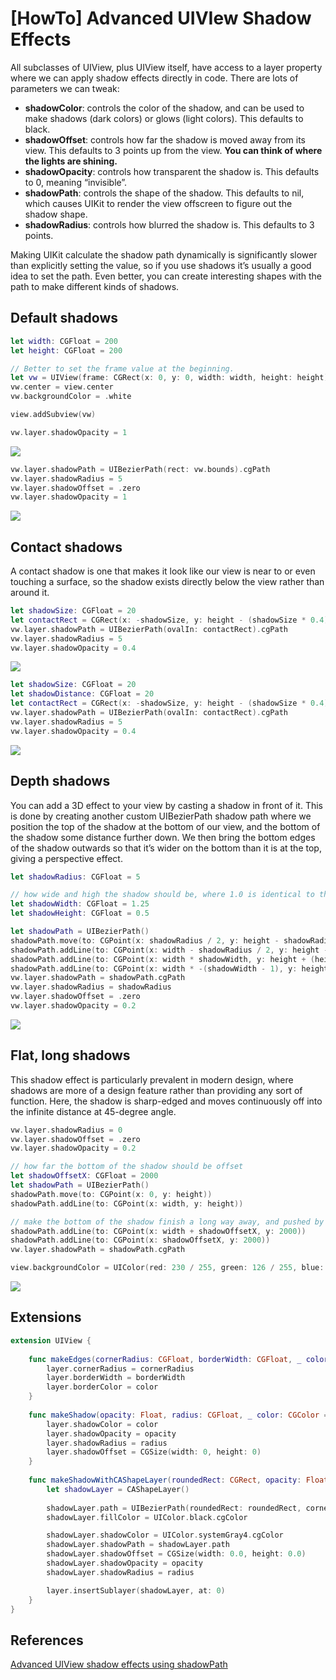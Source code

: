 # [HowTo] Advanced UIVIew Shadow Effects

All subclasses of UIView, plus UIView itself, have access to a layer property where we can apply shadow effects directly in code. There are lots of parameters we can tweak:

- **shadowColor**:  controls the color of the shadow, and can be used to make shadows (dark colors) or glows (light colors). This defaults to black.
- **shadowOffset**: controls how far the shadow is moved away from its view. This defaults to 3 points up from the view. **You can think of where the lights are shining.**
- **shadowOpacity**: controls how transparent the shadow is. This defaults to 0, meaning “invisible”.
- **shadowPath**: controls the shape of the shadow. This defaults to nil, which causes UIKit to render the view offscreen to figure out the shadow shape.
- **shadowRadius**: controls how blurred the shadow is. This defaults to 3 points.

Making UIKit calculate the shadow path dynamically is significantly slower than explicitly setting the value, so if you use shadows it’s usually a good idea to set the path. Even better, you can create interesting shapes with the path to make different kinds of shadows.

## Default shadows

```swift
let width: CGFloat = 200
let height: CGFloat = 200

// Better to set the frame value at the beginning.
let vw = UIView(frame: CGRect(x: 0, y: 0, width: width, height: height))
vw.center = view.center
vw.backgroundColor = .white

view.addSubview(vw)
```

```swift
vw.layer.shadowOpacity = 1
```

<div>
    <img src="https://user-images.githubusercontent.com/50784573/112991361-fe786f80-91a1-11eb-9f45-3281f2c9d64f.png"/>
</div>

```swift
vw.layer.shadowPath = UIBezierPath(rect: vw.bounds).cgPath
vw.layer.shadowRadius = 5
vw.layer.shadowOffset = .zero
vw.layer.shadowOpacity = 1
```

<div>
    <img src="https://user-images.githubusercontent.com/50784573/112991367-00423300-91a2-11eb-9574-1c647e8bad2e.png"/>
</div>

## Contact shadows

A contact shadow is one that makes it look like our view is near to or even touching a surface, so the shadow exists directly below the view rather than around it.

```swift
let shadowSize: CGFloat = 20
let contactRect = CGRect(x: -shadowSize, y: height - (shadowSize * 0.4), width: width + shadowSize * 2, height: shadowSize)
vw.layer.shadowPath = UIBezierPath(ovalIn: contactRect).cgPath
vw.layer.shadowRadius = 5
vw.layer.shadowOpacity = 0.4
```

<div>
    <img src="https://user-images.githubusercontent.com/50784573/112991368-00dac980-91a2-11eb-9868-e18151517ed4.png"/>
</div>

```swift
let shadowSize: CGFloat = 20
let shadowDistance: CGFloat = 20
let contactRect = CGRect(x: -shadowSize, y: height - (shadowSize * 0.4) + shadowDistance, width: width + shadowSize * 2, height: shadowSize)
vw.layer.shadowPath = UIBezierPath(ovalIn: contactRect).cgPath
vw.layer.shadowRadius = 5
vw.layer.shadowOpacity = 0.4
```

<div>
    <img src="https://user-images.githubusercontent.com/50784573/112991373-01736000-91a2-11eb-90aa-7d4e83bbcd66.png" />
</div>

## Depth shadows

You can add a 3D effect to your view by casting a shadow in front of it. This is done by creating another custom UIBezierPath shadow path where we position the top of the shadow at the bottom of our view, and the bottom of the shadow some distance further down. We then bring the bottom edges of the shadow outwards so that it’s wider on the bottom than it is at the top, giving a perspective effect.

```swift
let shadowRadius: CGFloat = 5

// how wide and high the shadow should be, where 1.0 is identical to the view
let shadowWidth: CGFloat = 1.25
let shadowHeight: CGFloat = 0.5

let shadowPath = UIBezierPath()
shadowPath.move(to: CGPoint(x: shadowRadius / 2, y: height - shadowRadius / 2))
shadowPath.addLine(to: CGPoint(x: width - shadowRadius / 2, y: height - shadowRadius / 2))
shadowPath.addLine(to: CGPoint(x: width * shadowWidth, y: height + (height * shadowHeight)))
shadowPath.addLine(to: CGPoint(x: width * -(shadowWidth - 1), y: height + (height * shadowHeight)))
vw.layer.shadowPath = shadowPath.cgPath
vw.layer.shadowRadius = shadowRadius
vw.layer.shadowOffset = .zero
vw.layer.shadowOpacity = 0.2
```

<div>
    <img src="https://user-images.githubusercontent.com/50784573/112991375-01736000-91a2-11eb-91a6-34e6aeaa895a.png" />
</div>


## Flat, long shadows

This shadow effect is particularly prevalent in modern design, where shadows are more of a design feature rather than providing any sort of function. Here, the shadow is sharp-edged and moves continuously off into the infinite distance at 45-degree angle.

```swift
vw.layer.shadowRadius = 0
vw.layer.shadowOffset = .zero
vw.layer.shadowOpacity = 0.2

// how far the bottom of the shadow should be offset
let shadowOffsetX: CGFloat = 2000
let shadowPath = UIBezierPath()
shadowPath.move(to: CGPoint(x: 0, y: height))
shadowPath.addLine(to: CGPoint(x: width, y: height))

// make the bottom of the shadow finish a long way away, and pushed by our X offset
shadowPath.addLine(to: CGPoint(x: width + shadowOffsetX, y: 2000))
shadowPath.addLine(to: CGPoint(x: shadowOffsetX, y: 2000))
vw.layer.shadowPath = shadowPath.cgPath

view.backgroundColor = UIColor(red: 230 / 255, green: 126 / 255, blue: 34 / 255, alpha: 1.0)
```

<div>
    <img src="https://user-images.githubusercontent.com/50784573/112991378-020bf680-91a2-11eb-81db-368db5fb75c9.png" />
</div>

## Extensions

```swift
extension UIView {
    
    func makeEdges(cornerRadius: CGFloat, borderWidth: CGFloat, _ color: CGColor = UIColor.white.cgColor) {
        layer.cornerRadius = cornerRadius
        layer.borderWidth = borderWidth
        layer.borderColor = color
    }
    
    func makeShadow(opacity: Float, radius: CGFloat, _ color: CGColor = UIColor.systemGray4.withAlphaComponent(0.7).cgColor) {
        layer.shadowColor = color
        layer.shadowOpacity = opacity
        layer.shadowRadius = radius
        layer.shadowOffset = CGSize(width: 0, height: 0)
    }
    
    func makeShadowWithCAShapeLayer(roundedRect: CGRect, opacity: Float, radius: CGFloat) {
        let shadowLayer = CAShapeLayer()
        
        shadowLayer.path = UIBezierPath(roundedRect: roundedRect, cornerRadius: radius).cgPath
        shadowLayer.fillColor = UIColor.black.cgColor

        shadowLayer.shadowColor = UIColor.systemGray4.cgColor
        shadowLayer.shadowPath = shadowLayer.path
        shadowLayer.shadowOffset = CGSize(width: 0.0, height: 0.0)
        shadowLayer.shadowOpacity = opacity
        shadowLayer.shadowRadius = radius

        layer.insertSublayer(shadowLayer, at: 0)
    }
}
```

## References

[Advanced UIView shadow effects using shadowPath](https://www.hackingwithswift.com/articles/155/advanced-uiview-shadow-effects-using-shadowpath)